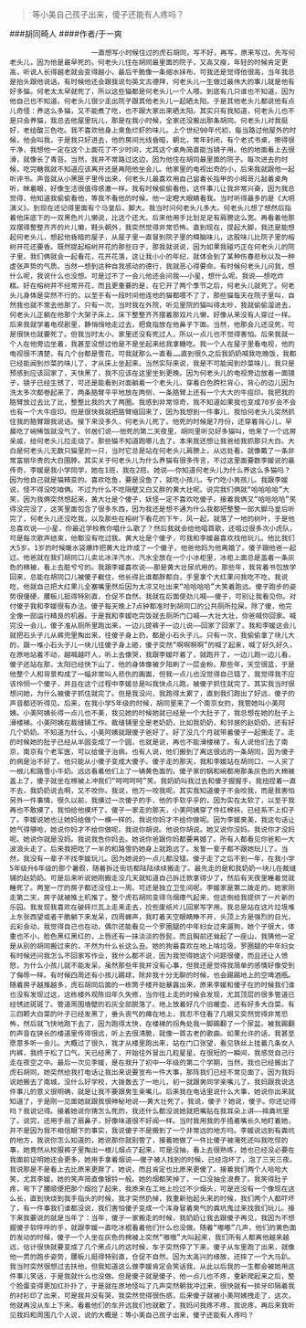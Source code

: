 > 等小美自己孩子出来，傻子还能有人疼吗？

###胡同畸人
####作者/于一爽

						一直想写小时候住过的虎石胡同，写不好，再写，原来写过。先写何老头儿，因为他是最早死的。何老头儿住在胡同最里面的院子，又高又瘦，年轻的时候肯定更高，听说人长得越老就会变得越小，最后干脆像一条缩水抹布，可我还是觉得他很高，当年我总是抬头跟他说话。有时候他还会跟我说句英文古德拜，何老头儿一生做过最伟大的事儿就是他有好多猫。何老太太早就死了，所以这些猫都是何老头儿一个人喂。到底有几只谁也不知道，因为他自己也不知道。何老头儿很少走出院子跟其他老头儿一起晒太阳，于是其他老头儿都说他有点儿奇怪：养这么多猫，又不能煮了吃，也不跟大家出来晒太阳。其实只有我知道，何老头儿也不是只会养猫，我总去他屋里玩儿，那是在我小时候，全家还没搬出那条胡同。何老头儿对我挺好，老给酸三色吃。我不喜欢他身上臭鱼烂虾的味儿。上个世纪90年代初，每当路过他屋外的时候，他会叫我，于是我只好进去，他的房间光线昏暗，朝北，常年封闭，有个老式书桌，擦得很干净，我想他一定在这个上面花了不少时间，尤其这个桌角简直能当镜子用。他的地面看上去很滑，就像长了青苔。当然，我并不常路过这边，因为他住在胡同最里面的院子。每次进去的时候，吃完糖我就不知道应该离开还是再陪他坐会儿。他家里的电视出奇的小，后来我就跟他一起听评书。声音就从小黑匣子里传出来，何老头儿最喜欢用自己留着长指甲的小拇哥儿敲着桌角听，眯着眼，好像生活很值得感激一样。我有时候偷偷看他，这件事儿让我非常兴奋，因为我总觉得，他知道我偷偷看他，等我不看他的时候，他一定瞪大眼睛看我。当时听得最多的是《大明演义》。到现在还记得里面有个马皇后，脚大。我当时问何老头儿多大。何老头儿想了想然后指着他床底下的一双黑色片儿懒说，比这个还大。后来他用手比划足足有肩膀这么宽。再看着他那双摆得整整齐齐的片儿懒，鞋头朝外，我突然觉得非常恐怖。直到现在，提起大脚，我还是能想起何老头儿，想起他昏暗的屋子，从屋子里一直冒到院子里的樟脑味儿，这股味儿比院子里的榕树开花还要香。既然提起榕树开花的那些日子，那我就说说，因为如果我碰巧正在何老头儿的院子里，我们俩就会一起看花，花开花落，这让我小小的年纪，就体会到了某种伤春悲秋以及一种虚张声势的气质。当然一想到这种自我感动的德行，我就恶心得要命。有时候何老头儿问我，想什么呢，我说什么也没想。可是过不了一会儿他还会问我——小星，想什么呢。我说——想吃炸糕。好在榕树并不经常开花，而且更重要的是，在它开了两个季节之后，何老头儿就死了。何老头儿身体是突然不行的，以至于有一段时间他连他的猫都喂不了了，那些猫每天在院子里叫，自然我也就不常去他那了。只有一次，当时我在外院，听见里院的猫叫得太吵，我就偷偷溜进去，何老头儿正躺在他那个大架子床上，床下整整齐齐摆着那双片儿懒，好像从来没有人穿过一样。后来我就学着电视剧里，静悄悄地走过去，把食指放在他鼻子下面。当然，他那会儿还没死，可是很快也就要死了。但我当时太小，家里还没有死过人，所以一点儿也不觉得害怕。后来我就一个人在他旁边坐着，我甚至没想过他是不是坐起来给我拿糖吃。我一个人在屋子里看电视，他的电视很不清楚，有几个台都是雪花，可我就那么一直看……直到很久之后我奶奶喊我吃晚饭，我都已经能闻到炒菜的味儿了，才从床上坐起来。当然实际来说，我是不可能闻到炒菜味儿，我只是预感到应该回家了，天快黑了，我不应该在这里坐到更晚。因为何老头儿的电视旁边放着一面镜子，镜子已经生锈了，可还是能看到对面躺着一个老头儿，穿着白色跨栏背心，背心的边儿因为洗太多次都卷起来了，两条胳臂平平地放在两侧，一条胳臂上还有一个大大的牛痘印。我把我的胳臂放过去比了比，整整比我的大了两圈。我感到非常惊奇，我不知道如果我也变成70岁会不会也有一个大牛痘印。但是很快我就把胳臂缩回来了，因为我想到一件事儿，我怕何老头儿突然抓住我的胳臂跟我说话。接下来没多久，何老头儿死了。他死的时候是7月份，还穿着背心儿，早晨吃了碗稀饭就没气了。邻居们说——他死的第二天夜里，胡同里听见好多猫叫，他来了一个远房亲戚，给何老头儿拉走烧了。那些猫不知道跑哪儿去了。本来我还想让我爸给我抓那只大白。大白是何老头儿无数只猫里的一只，当时它总是站在何老头儿肩膀上，从远处看，就像戴了一条非常富丽华贵的大白围脖。其实关于何老头儿为什么养猫有很多传言，不过这里面要数李媛说的最传奇，李媛是我小学同学，她在1班，我在2班。她说——你知道何老头儿为什么养这么多猫吗？因为他自己就是猫精变的。喜欢吃鱼，要是没鱼了，就吃小孩儿。专门吃小男孩儿。我跟李媛说，怪不得没吃咱俩。不过为什么不吃隔壁又白又胖的黄大壮呢。说完我们俩就“哈哈哈哈”大笑，因为我俩突然想起来，黄大壮是个傻子，妖怪一定不喜欢吃傻子。接着我俩又“哈哈哈哈”笑得没完没了，这笑里面包含了很多东西，因为我还是想不通为什么我都把整整一部大脚马皇后听完了，何老头儿还没吃我，以及那些在榕树下看花的下午，风一起，就落了一地的树叶，于是他总喜欢说——小星，你最近学校教你唱什么歌了？然后我就会给他唱首歌，还唱过很多次小虎队，可是每次歌声结束，他都没有吃过我。黄大壮是个傻子，可我和李媛最喜欢找他玩儿。他比我们大5岁。1岁的时候暖水袋爆炸把黄大壮炸成了一个傻子，他爸他妈为他离婚了。傻子跟他爸一起过。他爸就在我们胡同口儿卖北冰洋汽水，汽水全放在一个小冰柜里，冰柜上面总是盖着一条灰色的棉被，看上去脏兮兮的。我跟李媛喜欢说——那是黄大壮尿炕用的。那些年，我背着书包放学回来，总能在胡同口儿被傻子截住，他长得比谁都胖都白，手里拿个大红果问我吃不吃，我说吃，他就自己把大红果儿全塞嘴里然后因为太凉又吐出来“哈哈哈哈”大笑着跑远。傻子跑步的姿势很僵硬，腰板儿挺得特别直，仓促不自然。我就在后面使劲儿喊——傻子，可别让我看见你。对付傻子我和李媛很有办法。傻子每天晚上7点钟都准时到胡同口的公共厕所拉屎。除了傻，他完全像一部运行精良的机器。于是我和李媛吃完饭就去厕所门口喊——大壮大壮，你爸喊你回家。喊完没一会儿，傻子准从厕所里跑出来，一边儿提裤子一边儿说——回家了回家了。我和李媛这会儿就把石头子儿从裤兜里掏出来，往傻子身上扔，都是小石头子儿。只有一次，我偷偷拿了块儿大的，跟一堆小石头子儿一块儿往傻子身上砸，傻子突然“啊啊啊啊”的喊了起来，喊了好久好久，在原地站着不动，越喊越吓人，听上去像哭，我跟李媛吓着了，就跑开了，一边儿跑一边儿看，傻子还站在那，太阳已经快下山了，他的身体像被夕阳刷了一层金粉。那些年，天空很蓝，于是他整个人和背景构成了一幅非常叫人悲伤的画面，但我一点儿也没觉得自己错了，我觉得我不应该怜悯一个傻子，并且在这个过程中李媛总是叫我快点儿跑，被傻子抓住就完了。其实我当时很想问她，为什么被傻子抓住就完了。但是我没问，我跑得太累了，直到我们跑出了好远，傻子的声音都还听得见。后来，在我小学5年级的时候，胡同里来了一个南京女的，我管她叫小美阿姨。小美阿姨长得一点儿也不美，我见她的时候她就已经是一个大肚子了，我总想在她的肚子上滑楼梯。小美阿姨在裁缝铺工作。裁缝铺里全是老奶奶，比如我奶奶，和邻居的赵奶奶，还有好几个奶奶。不知道为什么，小美阿姨就跟傻子爸好了。好了没几个月就带着傻子一起搬走了。走的时候她的肚子已经从半圆变成了一个圆，也就是说，再也不能滑楼梯了。有人说他们去了南京，南京有个老军医，可以给傻子治病。也有人说，他们搬到了离这很远的一条胡同，因为傻子的病是治不好了。他只能从小傻子变成大傻子。傻子走的那天，我和李媛站在胡同口，一人买了一根儿和路雪小牛奶。远远看着他们上了一辆黄色面的。傻子家的锅和碗都用那条灰色的大棉被盖上了，傻子就坐在棉被上冲我们“呵呵呵呵”笑。我奶奶叫我过去和傻子握握手，我扭捏着一直不去，我奶奶说去啊，又不咬你。我说，他万一咬我呢。其实我知道傻子不会咬我，而是我害怕另外一件事情，很久以前，我摸过一次傻子的手，他的手软乎乎的，因为实在太软了，以至于我再也不敢摸了，我怕给他摸坏了。傻子一家走的那天，小美阿姨穿了件红棉袄，已经系不上扣子了。李媛说她也让她妈给做个一模一样的，我说你妈才不给你做呢。因为李媛臭美，我这句话让她气得够呛，她说你妈才不给你做呢。我说你胡说。他说你胡说。她又说你没妈。我说你才没妈呢。她说你就是没妈。我说我告你妈去。她说你爸跟你妈都要离婚了。所有人都看见你爸和一大波浪头走了。后来我把吃了一半的和路雪扔她身上就跑远了。发誓一辈子都不跟她玩儿了。当然，我没有一辈子不找李媛玩儿。因为她说的一点儿都没错。傻子走了之后不到一年，在我小学5年级升6年级的那个暑假，随着拆迁街坊都陆陆续续搬走了。最先走的是和我奶奶一块儿在裁缝铺的赵奶奶。可是后来听说她刚搬走没几天就知道自己拆迁款拿得少了，然后有天夜里睡着觉就睡死了。两室一厅的房子都还没住上一周。可还是独立卫生间呢。李媛家是第二拨走的，她家刚走第二天，房子就被推土机推了。整个虎石胡同变得乌烟瘴气起来，但这倒给我提供了一片新的乐园。我发现我喜欢在破砖烂瓦上走来走去，捡些废纸片儿回家写字用。我总是站在这片垃圾堆上东张西望或者干脆躺下来发呆，四周蝉声，我盯着天空眼睛睁不开，头顶上方是强烈的日光，云彩会动，我觉得自己也在动，偶尔还能看见一个罗圈腿的中年妇女过来遛狗，她个子很大，体重也不小，脸色黑红黑红的，上唇还有一抹淡淡的唇髭，而且胸前还耸起了一座山，我猜他一定是从别的胡同搬过来的，不然为什么长这么丑。她的狗最喜欢在地上啃垃圾。罗圈腿的中年妇女有时候还问我怎么不回家写作业，我什么都不说，因为我觉得她这个问题很傻，而且还让人愤怒，为什么小孩儿就不能发呆，虽然那些年我并没有心事，但我还是觉得我简单的感情好像受到了侮辱一样。有时候四周还有小孩儿踢球，除非我十分无聊的时候，也会踢踢地上的空啤酒瓶。随着房子越推越多，虎石胡同后面的一栋筒子楼开始暴露出来，原来李媛和傻子在的时候我们谁也没有发现过这，这栋楼外观陈旧年久失修，当你往上走的时候会发现，尤其顶层的很多管道已经锈迹斑斑了。管道周围墙壁的石灰全部脱落了。地上放着好几个旧暖壶，还有好多大白菜。有三四颗大白菜的叶子已经发黑了，垂头丧气的瘫在地上，我忍不住看了几眼又突然觉得非常恐怖，然后就飞快地跑下去了，因为跑得太快，在楼梯的拐角处我一脚踢翻了一个尿盆。被我踢翻的声音在狭长的楼道里传得很远，听上去很清脆，就像一首古老的歌曲。如果允许的话，我甚至愿意多听一会儿。大概过了很久，我才从楼里跑出来，站在门口张望，看见铁丝上挂着几条女人内裤，我终于松了口气。天已经黑了，开始往外冒出几粒星星，在很短的一瞬间，我感觉自己行走在夜空之中。最后一次见李媛，是在我升了初中一年级的第二个学期，当然，我也已经搬出了虎石胡同，她突然给我打电话让我出来说要宣布一件大事，那阵我们已经不常见面了。因为我妈说她搬去了南城，没什么好学校，大拨轰去了一地儿，初一就跟男同学亲嘴儿了。我妈跟我说这件事儿的意义很明确，就是让我不要跟男生亲嘴儿。后来我在电话里说什么大事，她说你出来就知道了，于是刚一见面她就跟我很神秘地说——黄大壮死了。我说，傻子？她说，傻子。你还记得吗？我说记得。接着她说你猜怎么死的，我还什么都没说她就把嘴贴在我耳朵上讲——摔粪坑里了。说完，还用手扇了扇鼻子，好像味道很不好闻一样。当时我用我的手捂着嘴长久地盯着她，并不是因为我不相信眼下的事实，我说傻子不是搬到了一个非常远的地方吗。李媛说远到有粪坑的地方，我说你怎么知道的，她说那你就别管了，接着她做了一件比傻子被淹死还叫我吃惊的事，她竟然从校服裤子里掏出一根儿烟点了起来，可是没抽，看上去很熟练，她也已经没必要在我面前证明她还会更多。她用手拿着烟说——傻子被人找到的时候，已经泡坏了，泡了三天三夜。我说那是不是看上去比原来更胖了，她说，而且肯定也比原来更傻了。接着我们两个人哈哈大笑，尤其李媛，她的笑声简直像银铃一般。她的烟都笑掉了，一口没抽全浪费了。我笑得肚子疼，弯下了腰顺便把那个烟捡了起来，我原来在工地上捡过不少烟头，可是还没有一个像现在这么长，直到快烧到我手指头的时候，我才突然扔掉，我重新抬起头来的时候，我们两个人都吓坏了，有一件事我们谁都没说，我们害怕傻子变成一个浑身冒着臭气的粪坑鬼过来找我们玩儿。接下来我要说的就是当年了：当年，傻子一家搬走的时候，我奶奶让我去跟傻子再见，我因为不想握傻子软呼呼的手，就跟李媛一直吃冰棍看着他们什么也没做。随着“嘟嘟”几声，他们的黄色面的发动的时候，傻子一个人坐在灰色的棉被上突然“嗷嗷”大叫起来，我们所有人都离他越来越远，估计很快就要变成了几个黑点儿的这时候，车子突然停了下来，傻子从车里跑了出来，就像他一贯的跑步姿势，腰板儿挺得特别直，仓促不自然。因为太高兴的缘故，还摔了一个大马趴。我当时突然很想过去扶他，但我知道这么做李媛肯定会笑话我，从此以后我的一生都会被她用这件事儿笑话，于是我就什么也没做。但是傻子就是傻子，他一点儿也不疼，重新爬起来之后，整个脸蛋变得更加红扑扑了，于是就在原地怪叫了几声突然朝我冲过来，很快就有一排牙印隔着我的衬衫印了出来，可是我并没有哭，我突然觉得很伤感，后来傻子就被小美阿姨拽走了，这次，他就再没从车上下来。看着他们的车开远我们也就散了，我妈问我疼不疼，我说疼，再后来我听见我妈和周围几个人说，说的大概是：等小美自己孩子出来，傻子还能有人疼吗？			  		